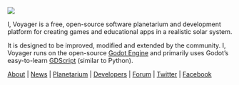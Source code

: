 ![](https://ivoyager.dev/wp-content/uploads/2021/02/europa-jupiter-io-ivoyager.jpg)

I, Voyager is a free, open-source software planetarium and development platform for creating games and educational apps in a realistic solar system.

It is designed to be improved, modified and extended by the community. I, Voyager runs on the open-source [Godot Engine](https://godotengine.org) and primarily uses Godot’s easy-to-learn [GDScript](http://docs.godotengine.org/en/stable/getting_started/scripting/gdscript/gdscript_basics.html#doc-gdscript) (similar to Python).

[About](https://www.ivoyager.dev/about/) | [News](https://www.ivoyager.dev/) | [Planetarium](https://www.ivoyager.dev/planetarium/) | [Developers](https://www.ivoyager.dev/developers/) | [Forum](https://github.com/orgs/ivoyager/discussions) | [Twitter](https://twitter.com/ivoygr) | [Facebook](https://www.facebook.com/IVoygr)
